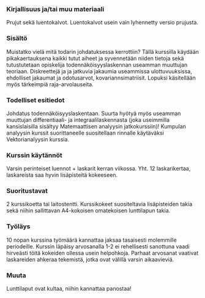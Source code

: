 ### Kirjallisuus ja/tai muu materiaali

Prujut sekä luentokalvot. Luentokalvot usein vain lyhennetty versio prujusta.

### Sisältö

Muistatko vielä mitä todarin johdatuksessa kerrottiin? Tällä kurssilla käydään pikakaertauksena kaikki tutut aiheet ja syvennetään niiden tietoja sekä tutustutetaan opiskelija todennäköisyyslaskennan useamman muuttujan teoriaan. Diskreettejä ja ja jatkuvia jakaumia useammissa ulottuvuuksissa, ehdolliset jakaumat ja odotusarvot, kovariannsimatriisit. Lopuksi käsitellään myös tärkeimpiä raja-arvolauseita.

### Todelliset esitiedot

Johdatus todennäköisyyslaskentaan. Suurta hyötyä myös useamman muuttujan differentiaali- ja integraalilaskennasta (joka useimmilla kansislaisilla sisältyy Matemaattisen analyysin jatkokurssiin)! Kumpulan analyysin kurssit suorittaneelle suositellaan rinnalle käytäväksi Vektorianalyysin kurssia.

### Kurssin käytännöt

Varsin perinteiset luennot + laskarit kerran viikossa. Yht. 12 laskarikertaa, laskareista saa hyvin lisäpisteitä kokeeseen.

### Suoritustavat

2 kurssikoetta tai laitostentti. Kurssikokeet suositeltavia lisäpisteiden takia sekä niihin sallittavan A4-kokoisen omatekoisen lunttilapun takia.

### Työläys

10 nopan kurssina työmäärä kannattaa jaksaa tasaisesti molemmille periodeille. Kurssin läpäisy arvosanalla 1-2 ei rehellisesti sanottuna vaadi hirveästi töitä kokeiden ollessa usein helpohkoja. Parhaat arvosanat vaativat laskareiden ahkeraa tekemistä, jotka ovat välillä varsin aikaavieviä.

### Muuta

Lunttilaput ovat kultaa, niihin kannattaa panostaa!